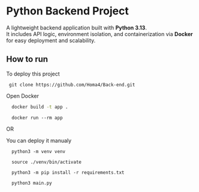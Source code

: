 # Python Backend Project

A lightweight backend application built with **Python 3.13**.  
It includes API logic, environment isolation, and containerization via **Docker** for easy deployment and scalability.

## How to run

To deploy this project

```
 git clone https://github.com/Homa4/Back-end.git
```

Open Docker

```bash
  docker build -t app .
```

```
  docker run --rm app
```

OR

You can deploy it manualy

```
  python3 -m venv venv
```

```
  source ./venv/bin/activate
```

```
  python3 -m pip install -r requirements.txt
```

```
  python3 main.py
```
